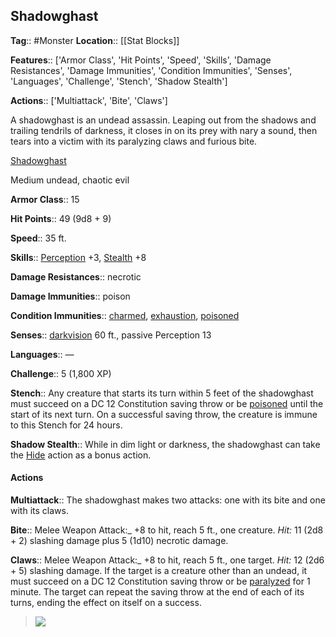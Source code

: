 ## Shadowghast
**Tag**:: #Monster
**Location**:: [[Stat Blocks]]

**Features**:: ['Armor Class', 'Hit Points', 'Speed', 'Skills', 'Damage Resistances', 'Damage Immunities', 'Condition Immunities', 'Senses', 'Languages', 'Challenge', 'Stench', 'Shadow Stealth']

**Actions**:: ['Multiattack', 'Bite', 'Claws']

A shadowghast is an undead assassin. Leaping out from the shadows and trailing tendrils of darkness, it closes in on its prey with nary a sound, then tears into a victim with its paralyzing claws and furious bite.

[Shadowghast](https://www.dndbeyond.com/monsters/shadowghast)

Medium undead, chaotic evil

**Armor Class**::  15

**Hit Points**::  49 (9d8 + 9)

**Speed**::  35 ft.

**Skills**::  [Perception](https://www.dndbeyond.com/compendium/rules/basic-rules/using-ability-scores#Perception) +3, [Stealth](https://www.dndbeyond.com/compendium/rules/basic-rules/using-ability-scores#Stealth) +8

**Damage Resistances**::  necrotic

**Damage Immunities**::  poison

**Condition Immunities**::  [charmed](https://www.dndbeyond.com/compendium/rules/basic-rules/appendix-a-conditions#Charmed), [exhaustion](https://www.dndbeyond.com/compendium/rules/basic-rules/appendix-a-conditions#Exhaustion), [poisoned](https://www.dndbeyond.com/compendium/rules/basic-rules/appendix-a-conditions#Poisoned)

**Senses**::  [darkvision](https://www.dndbeyond.com/compendium/rules/basic-rules/monsters#Darkvision) 60 ft., passive Perception 13

**Languages**::  —

**Challenge**::  5 (1,800 XP)

**Stench**::  Any creature that starts its turn within 5 feet of the shadowghast must succeed on a DC 12 Constitution saving throw or be [poisoned](https://www.dndbeyond.com/compendium/rules/basic-rules/appendix-a-conditions#Poisoned) until the start of its next turn. On a successful saving throw, the creature is immune to this Stench for 24 hours.

**Shadow Stealth**::  While in dim light or darkness, the shadowghast can take the [Hide](https://www.dndbeyond.com/compendium/rules/basic-rules/combat#Hide) action as a bonus action.

#### Actions
**Multiattack**::  The shadowghast makes two attacks: one with its bite and one with its claws.

**Bite**::  Melee Weapon Attack:_ +8 to hit, reach 5 ft., one creature. _Hit:_ 11 (2d8 + 2) slashing damage plus 5 (1d10) necrotic damage.

**Claws**::  Melee Weapon Attack:_ +8 to hit, reach 5 ft., one target. _Hit:_ 12 (2d6 + 5) slashing damage. If the target is a creature other than an undead, it must succeed on a DC 12 Constitution saving throw or be [paralyzed](https://www.dndbeyond.com/compendium/rules/basic-rules/appendix-a-conditions#Paralyzed) for 1 minute. The target can repeat the saving throw at the end of each of its turns, ending the effect on itself on a success.

> [![](https://media-waterdeep.cursecdn.com/avatars/thumbnails/9170/54/320/450/637199798927038137.png)](https://media-waterdeep.cursecdn.com/avatars/9170/54/637199798927038137.png)